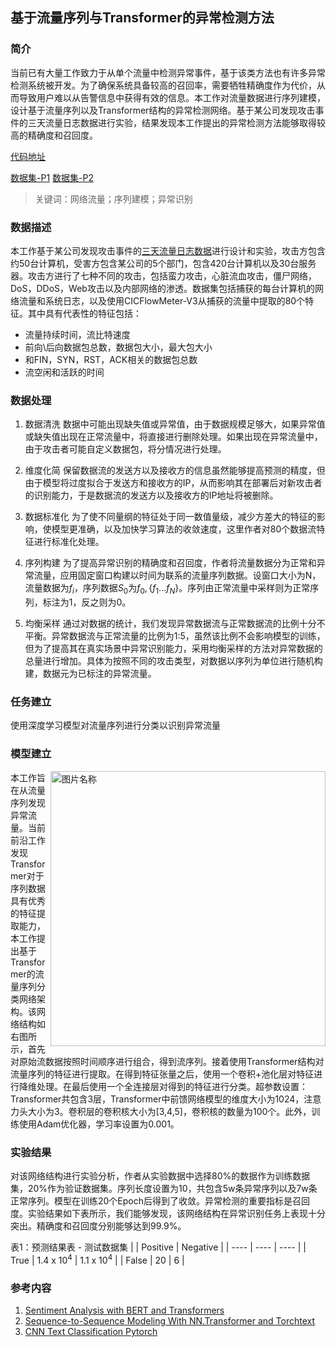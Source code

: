 ## 基于流量序列与Transformer的异常检测方法

### 简介

当前已有大量工作致力于从单个流量中检测异常事件，基于该类方法也有许多异常检测系统被开发。为了确保系统具备较高的召回率，需要牺牲精确度作为代价，从而导致用户难以从告警信息中获得有效的信息。本工作对流量数据进行序列建模，设计基于流量序列以及Transformer结构的异常检测网络。基于某公司发现攻击事件的三天流量日志数据进行实验，结果发现本工作提出的异常检测方法能够取得较高的精确度和召回度。

[代码地址](https://github.com/HongyuJiang/Netflow_Classification_Transformer/blob/main/IDS_Flow_Class.ipynb)

[数据集-P1](https://drive.google.com/file/d/11HhPzTeQ29bc1_vvx4KO7-C5_HSfNmS-/view?usp=sharing)
[数据集-P2](https://drive.google.com/file/d/1PUxq76ZcTjONJLrlP6vbgUDW9mIg6YFV/view?usp=sharing)


> 关键词：网络流量；序列建模；异常识别

### 数据描述

本工作基于某公司发现攻击事件的[三天流量日志数据](https://www.unb.ca/cic/datasets/ids-2018.html)进行设计和实验，攻击方包含约50台计算机，受害方包含某公司的5个部门，包含420台计算机以及30台服务器。攻击方进行了七种不同的攻击，包括蛮力攻击，心脏流血攻击，僵尸网络，DoS，DDoS，Web攻击以及内部网络的渗透。数据集包括捕获的每台计算机的网络流量和系统日志，以及使用CICFlowMeter-V3从捕获的流量中提取的80个特征。其中具有代表性的特征包括：
* 流量持续时间，流比特速度
* 前向\后向数据包总数，数据包大小，最大包大小
* 和FIN，SYN，RST，ACK相关的数据包总数
* 流空闲和活跃的时间

### 数据处理

1. 数据清洗
数据中可能出现缺失值或异常值，由于数据规模足够大，如果异常值或缺失值出现在正常流量中，将直接进行删除处理。如果出现在异常流量中，由于攻击者可能自定义数据包，将分情况进行处理。

2. 维度化简
保留数据流的发送方以及接收方的信息虽然能够提高预测的精度，但由于模型将过度拟合于发送方和接收方的IP，从而影响其在部署后对新攻击者的识别能力，于是数据流的发送方以及接收方的IP地址将被删除。

3. 数据标准化
为了使不同量纲的特征处于同一数值量级，减少方差大的特征的影响，使模型更准确，以及加快学习算法的收敛速度，这里作者对80个数据流特征进行标准化处理。

4. 序列构建
为了提高异常识别的精确度和召回度，作者将流量数据分为正常和异常流量，应用固定窗口构建以时间为联系的流量序列数据。设窗口大小为N，流量数据为$f_{i}$，序列数据$S_{0}$为$f_{0}, \{f_{1}...f_{N}\}$。序列由正常流量中采样则为正常序列，标注为1，反之则为0。

5. 均衡采样
通过对数据的统计，我们发现异常数据流与正常数据流的比例十分不平衡。异常数据流与正常流量的比例为1:5，虽然该比例不会影响模型的训练，但为了提高其在真实场景中异常识别能力，采用均衡采样的方法对异常数据的总量进行增加。具体为按照不同的攻击类型，对数据以序列为单位进行随机构建，数据元为已标注的异常流量。

### 任务建立
使用深度学习模型对流量序列进行分类以识别异常流量

### 模型建立


<img style='float:right;' src="./net_struct.png" width = "440" alt="图片名称" align=center />

本工作旨在从流量序列发现异常流量。当前前沿工作发现Transformer对于序列数据具有优秀的特征提取能力，本工作提出基于Transformer的流量序列分类网络架构。该网络结构如右图所示，首先对原始流数据按照时间顺序进行组合，得到流序列。接着使用Transformer结构对流量序列的特征进行提取。在得到特征张量之后，使用一个卷积+池化层对特征进行降维处理。在最后使用一个全连接层对得到的特征进行分类。超参数设置：Transformer共包含3层，Transformer中前馈网络模型的维度大小为1024，注意力头大小为3。卷积层的卷积核大小为[3,4,5]，卷积核的数量为100个。此外，训练使用Adam优化器，学习率设置为0.001。

### 实验结果

对该网络结构进行实验分析，作者从实验数据中选择80%的数据作为训练数据集，20%作为验证数据集。序列长度设置为10，共包含5w条异常序列以及7w条正常序列。模型在训练20个Epoch后得到了收敛。异常检测的重要指标是召回度。实验结果如下表所示，我们能够发现，该网络结构在异常识别任务上表现十分突出。精确度和召回度分别能够达到99.9%。

表1：预测结果表 - 测试数据集
|       | Positive | Negative  |
| ----  | ----     | ----      |
| True  | 1.4 x 10<sup>4</sup>  | 1.1 x 10<sup>4</sup>   |
| False | 20      |    6  |

### 参考内容

1. [Sentiment Analysis with BERT and Transformers](https://curiousily.com/posts/sentiment-analysis-with-bert-and-hugging-face-using-pytorch-and-python/)
2. [Sequence-to-Sequence Modeling With NN.Transformer and Torchtext](https://curiousily.com/posts/sentiment-analysis-with-bert-and-hugging-face-using-pytorch-and-python/)
3. [CNN Text Classification Pytorch](https://github.com/Shawn1993/cnn-text-classification-pytorch)
